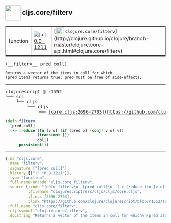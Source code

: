 ## <img width="48px" valign="middle" src="http://i.imgur.com/Hi20huC.png"> cljs.core/filterv

 <table border="1">
<tr>
<td>function</td>
<td><a href="https://github.com/cljsinfo/api-refs/tree/0.0-1211"><img valign="middle" alt="[+] 0.0-1211" src="https://img.shields.io/badge/+-0.0--1211-lightgrey.svg"></a> </td>
<td>
[<img height="24px" valign="middle" src="http://i.imgur.com/1GjPKvB.png"> <samp>clojure.core/filterv</samp>](http://clojure.github.io/clojure/branch-master/clojure.core-api.html#clojure.core/filterv)
</td>
</tr>
</table>

 <samp>
(__filterv__ pred coll)<br>
</samp>

```
Returns a vector of the items in coll for which
(pred item) returns true. pred must be free of side-effects.
```

---

 <pre>
clojurescript @ r1552
└── src
    └── cljs
        └── cljs
            └── <ins>[core.cljs:2696-2703](https://github.com/clojure/clojurescript/blob/r1552/src/cljs/cljs/core.cljs#L2696-L2703)</ins>
</pre>

```clj
(defn filterv
  [pred coll]
  (-> (reduce (fn [v o] (if (pred o) (conj! v o) v))
              (transient [])
              coll)
      persistent!))
```


---

```clj
{:ns "cljs.core",
 :name "filterv",
 :signature ["[pred coll]"],
 :history [["+" "0.0-1211"]],
 :type "function",
 :full-name-encode "cljs.core_filterv",
 :source {:code "(defn filterv\n  [pred coll]\n  (-> (reduce (fn [v o] (if (pred o) (conj! v o) v))\n              (transient [])\n              coll)\n      persistent!))",
          :filename "clojurescript/src/cljs/cljs/core.cljs",
          :lines [2696 2703],
          :link "https://github.com/clojure/clojurescript/blob/r1552/src/cljs/cljs/core.cljs#L2696-L2703"},
 :full-name "cljs.core/filterv",
 :clj-symbol "clojure.core/filterv",
 :docstring "Returns a vector of the items in coll for which\n(pred item) returns true. pred must be free of side-effects."}

```

